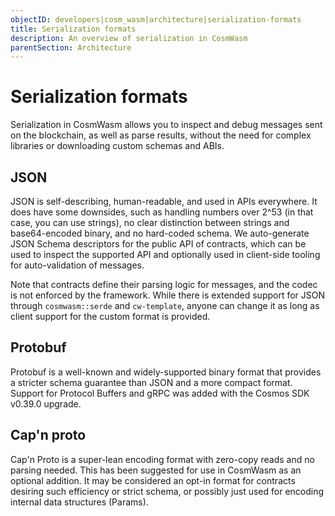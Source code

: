 ```yaml
---
objectID: developers|cosm_wasm|architecture|serialization-formats
title: Serialization formats
description: An overview of serialization in CosmWasm
parentSection: Architecture
---
```


# Serialization formats
Serialization in CosmWasm allows you to inspect and debug messages sent on the blockchain, as well as parse results, without the need for complex libraries or downloading custom schemas and ABIs.

## JSON
JSON is self-describing, human-readable, and used in APIs everywhere. It does have some downsides, such as handling numbers over 2^53 (in that case, you can use strings), no clear distinction between strings and base64-encoded binary, and no hard-coded schema. We auto-generate JSON Schema descriptors for the public API of contracts, which can be used to inspect the supported API and optionally used in client-side tooling for auto-validation of messages.

Note that contracts define their parsing logic for messages, and the codec is not enforced by the framework. While there is extended support for JSON through `cosmwasm::serde` and `cw-template`, anyone can change it as long as client support for the custom format is provided.


## Protobuf
Protobuf is a well-known and widely-supported binary format that provides a stricter schema guarantee than JSON and a more compact format. Support for Protocol Buffers and gRPC was added with the Cosmos SDK v0.39.0 upgrade.

## Cap'n proto
Cap'n Proto is a super-lean encoding format with zero-copy reads and no parsing needed. This has been suggested for use in CosmWasm as an optional addition. It may be considered an opt-in format for contracts desiring such efficiency or strict schema, or possibly just used for encoding internal data structures (Params).